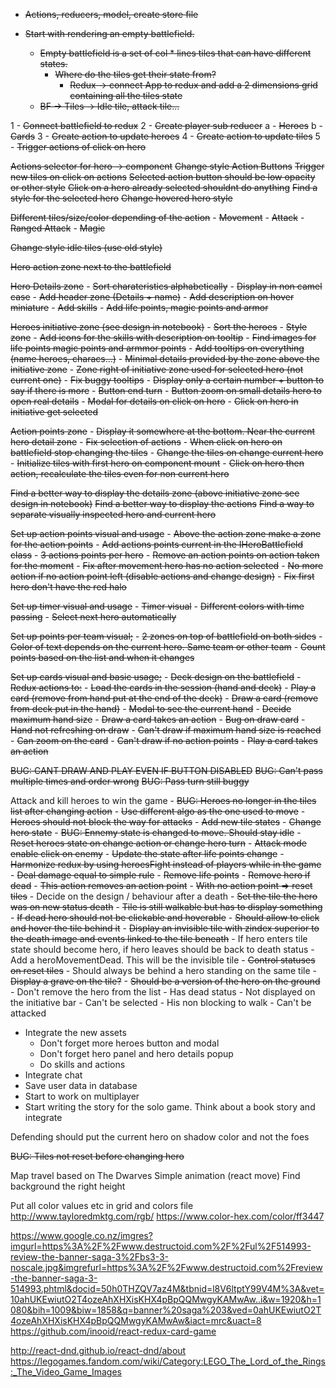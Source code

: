 - ~~Actions, reducers, model, create store file~~

- ~~Start with rendering an empty battlefield.~~
  - ~~Empty battlefield is a set of col * lines tiles that can have different states.~~
    - ~~Where do the tiles get their state from?~~
      - ~~Redux -> connect App to redux and add a 2 dimensions grid containing all the tiles state~~
  - ~~BF -> Tiles -> Idle tile, attack tile...~~

1 - ~~Connect battlefield to redux~~
2 - ~~Create player sub reducer~~
    a - ~~Heroes~~
    b - ~~Cards~~
3 - ~~Create action to update heroes~~
4 - ~~Create action to update tiles~~
5 - ~~Trigger actions of click on hero~~

~~Actions selector for hero -> component~~
~~Change style Action Buttons~~
~~Trigger new tiles on click on actions~~
~~Selected action button should be low opacity or other style~~
~~Click on a hero already selected shouldnt do anything~~
~~Find a style for the selected hero~~
~~Change hovered hero style~~

~~Different tiles/size/color depending of the action~~
    - ~~Movement~~
    - ~~Attack~~
    - ~~Ranged Attack~~
    - ~~Magic~~

~~Change style idle tiles (use old style)~~

~~Hero action zone next to the battlefield~~

~~Hero Details zone~~
    - ~~Sort charateristics alphabetically~~
    - ~~Display in non camel case~~
    - ~~Add header zone (Details + name)~~
    - ~~Add description on hover miniature~~
    - ~~Add skills~~
    - ~~Add life points, magic points and armor~~

~~Heroes initiative zone (see design in notebook)~~
    - ~~Sort the heroes~~
    - ~~Style zone~~
    - ~~Add icons for the skills with description on tooltip~~
    - ~~Find images for life points magic points and armmor points~~
    - ~~Add tooltips on everything (name heroes, characs...)~~
    - ~~Minimal details provided by the zone above the initiative zone~~
    - ~~Zone right of initiative zone used for selected hero (not current one)~~
    - ~~Fix buggy tooltips~~
    - ~~Display only a certain number + button to say if there is more~~
    - ~~Button end turn~~
    - ~~Button zoom on small details hero to open real details~~
    - ~~Modal for details on click on hero~~
    - ~~Click on hero in initiative get selected~~

~~Action points zone~~
    - ~~Display it somewhere at the bottom. Near the current hero detail zone~~
    - ~~Fix selection of actions~~
    - ~~When click on hero on battlefield stop changing the tiles~~
    - ~~Change the tiles on change current hero~~
    - ~~Initialize tiles with first hero on component mount~~
    - ~~Click on hero then action, recalculate the tiles even for non current hero~~

~~Find a better way to display the details zone (above initiative zone see design in notebook)~~
~~Find a better way to display the actions~~
~~Find a way to separate visually inspected hero and current hero~~

~~Set up action points visual and usage~~
    - ~~Above the action zone make a zone for the action points~~
    - ~~Add actions points current in the IHeroBattlefield class~~
    - ~~3 actions points per hero~~
    - ~~Remove an action points on action taken for the moment~~
    - ~~Fix after movement hero has no action selected~~
    - ~~No more action if no action point left (disable actions and change design)~~
    - ~~Fix first hero don't have the red halo~~

~~Set up timer visual and usage~~
    - ~~Timer visual~~
    - ~~Different colors with time passing~~
    - ~~Select next hero automatically~~

~~Set up points per team visual;~~
    - ~~2 zones on top of battlefield on both sides~~
    - ~~Color of text depends on the current hero. Same team or other team~~
    - ~~Count points based on the list and when it changes~~

~~Set up cards visual and basic usage;~~
    - ~~Deck design on the battlefield~~
    - ~~Redux actions to:~~
        - ~~Load the cards in the session (hand and deck)~~
        - ~~Play a card (remove from hand put at the end of the deck)~~
        - ~~Draw a card (remove from deck put in the hand)~~
    - ~~Modal to see the current hand~~
    - ~~Decide maximum hand size~~
    - ~~Draw a card takes an action~~
        - ~~Bug on draw card~~
        - ~~Hand not refreshing on draw~~
    - ~~Can't draw if maximum hand size is reached~~
    - ~~Can zoom on the card~~
    - ~~Can't draw if no action points~~
    - ~~Play a card takes an action~~

~~BUG: CANT DRAW AND PLAY EVEN IF BUTTON DISABLED~~
~~BUG: Can't pass multiple times and order wrong~~
~~BUG: Pass turn still buggy~~

Attack and kill heroes to win the game
    - ~~BUG: Heroes no longer in the tiles list after changing action~~
    - ~~Use different algo as the one used to move~~
        - ~~Heroes should not block the way for attacks~~
        - ~~Add new tile states~~
        - ~~Change hero state~~
    - ~~BUG: Ennemy state is changed to move. Should stay idle~~
    - ~~Reset heroes state on change action or change hero turn~~
    - ~~Attack mode enable click on enemy~~
    - ~~Update the state after life points change~~
        - ~~Harmonize redux by using heroesFight instead of players while in the game~~
    - ~~Deal damage equal to simple rule~~
    - ~~Remove life points~~
    - ~~Remove hero if dead~~
    - ~~This action removes an action point~~
        - ~~With no action point => reset tiles~~
    - Decide on the design / behaviour after a death
        - ~~Set the tile the hero was on new status death~~
            - ~~Tile is still walkable but has to display something~~
            - ~~If dead hero should not be clickable and hoverable~~
            - ~~Should allow to click and hover the tile behind it~~
                - ~~Display an invisible tile with zindex superior to the death image and events linked to the tile beneath~~
            - If hero enters tile state should become hero, if hero leaves should be back to death status
                - Add a heroMovementDead. This will be the invisible tile
            - ~~Control statuses on reset tiles~~
            - Should always be behind a hero standing on the same tile
        - ~~Display a grave on the tile?~~
            - ~~Should be a version of the hero on the ground~~
        - Don't remove the hero from the list
            - Has dead status
            - Not displayed on the initiative bar
            - Can't be selected
            - His non blocking to walk
            - Can't be attacked
- Integrate the new assets
    - Don't forget more heroes button and modal
    - Don't forget hero panel and hero details popup
    - Do skills and actions
- Integrate chat
- Save user data in database
- Start to work on multiplayer
- Start writing the story for the solo game. Think about a book story and integrate

Defending should put the current hero on shadow color and not the foes

~~BUG: Tiles not reset before changing hero~~

Map travel based on The Dwarves
Simple animation (react move)
Find background the right height

Put all color values etc in grid and colors file
http://www.tayloredmktg.com/rgb/
https://www.color-hex.com/color/ff3447

https://www.google.co.nz/imgres?imgurl=https%3A%2F%2Fwww.destructoid.com%2F%2Ful%2F514993-review-the-banner-saga-3%2Fbs3-3-noscale.jpg&imgrefurl=https%3A%2F%2Fwww.destructoid.com%2Freview-the-banner-saga-3-514993.phtml&docid=50h0THZQV7az4M&tbnid=l8V6ltptY99V4M%3A&vet=10ahUKEwiutO2T4ozeAhXHXisKHX4pBpQQMwgyKAMwAw..i&w=1920&h=1080&bih=1009&biw=1858&q=banner%20saga%203&ved=0ahUKEwiutO2T4ozeAhXHXisKHX4pBpQQMwgyKAMwAw&iact=mrc&uact=8
https://github.com/inooid/react-redux-card-game


http://react-dnd.github.io/react-dnd/about
https://legogames.fandom.com/wiki/Category:LEGO_The_Lord_of_the_Rings:_The_Video_Game_Images
